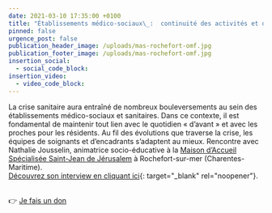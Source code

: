 ```yaml
---
date: 2021-03-10 17:35:00 +0100
title: "Établissements médico-sociaux\_:  continuité des activités et des liens familiaux, enjeux majeurs de la crise sanitaire"
pinned: false
urgence_post: false
publication_header_image: /uploads/mas-rochefort-omf.jpg
publication_footer_image: /uploads/mas-rochefort-omf.jpg
insertion_social:
  - social_code_block:
insertion_video:
  - video_code_block:
---
```

La crise sanitaire aura entra&icirc;né de nombreux bouleversements au sein des établissements médico-sociaux et sanitaires. Dans ce contexte, il est fondamental de maintenir tout lien avec le quotidien &laquo; d’avant &raquo; et avec les proches pour les résidents. Au fil des évolutions que traverse la crise, les équipes de soignants et d’encadrants s’adaptent au mieux. Rencontre avec Nathalie Jousselin, animatrice socio-éducative &agrave; la [Maison d’Accueil Spécialisée Saint-Jean de Jérusalem](https://etablissements.ordredemaltefrance.org/handicap/saint-jean-jerusalem/) &agrave; Rochefort-sur-mer (Charentes- Maritime).<br>[Découvrez son interview en cliquant ici](https://www.ordredemaltefrance.org/actualites/sante/etablissements-medico-sociaux-le-maintien-des-activites-et-des-liens-familiaux-un-enjeu-majeur){: target="_blank" rel="noopener"}.

<br>👉&nbsp;[Je fais un don](https://don.ordredemaltefrance.org/b/mon-don)
